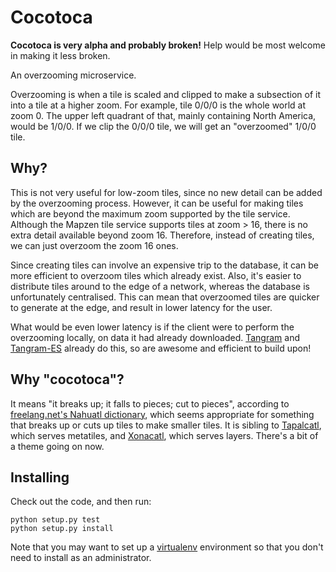 # Cocotoca

**Cocotoca is very alpha and probably broken!** Help would be most welcome in making it less broken.

An overzooming microservice.

Overzooming is when a tile is scaled and clipped to make a subsection of it into a tile at a higher zoom. For example, tile 0/0/0 is the whole world at zoom 0. The upper left quadrant of that, mainly containing North America, would be 1/0/0. If we clip the 0/0/0 tile, we will get an "overzoomed" 1/0/0 tile.

## Why?

This is not very useful for low-zoom tiles, since no new detail can be added by the overzooming process. However, it can be useful for making tiles which are beyond the maximum zoom supported by the tile service. Although the Mapzen tile service supports tiles at zoom > 16, there is no extra detail available beyond zoom 16. Therefore, instead of creating tiles, we can just overzoom the zoom 16 ones.

Since creating tiles can involve an expensive trip to the database, it can be more efficient to overzoom tiles which already exist. Also, it's easier to distribute tiles around to the edge of a network, whereas the database is unfortunately centralised. This can mean that overzoomed tiles are quicker to generate at the edge, and result in lower latency for the user.

What would be even lower latency is if the client were to perform the overzooming locally, on data it had already downloaded. [Tangram](https://github.com/tangrams/tangram) and [Tangram-ES](https://github.com/tangrams/tangram-es) already do this, so are awesome and efficient to build upon!

## Why "cocotoca"?

It means "it breaks up; it falls to pieces; cut to pieces", according to [freelang.net's Nahuatl dictionary](http://www.freelang.net/online/nahuatl.php?lg=gb), which seems appropriate for something that breaks up or cuts up tiles to make smaller tiles. It is sibling to [Tapalcatl](https://github.com/tilezen/tapalcatl), which serves metatiles, and [Xonacatl](https://github.com/tilezen/xonacatl), which serves layers. There's a bit of a theme going on now.

## Installing

Check out the code, and then run:

```
python setup.py test
python setup.py install
```

Note that you may want to set up a [virtualenv](https://virtualenv.pypa.io/en/stable/) environment so that you don't need to install as an administrator.

